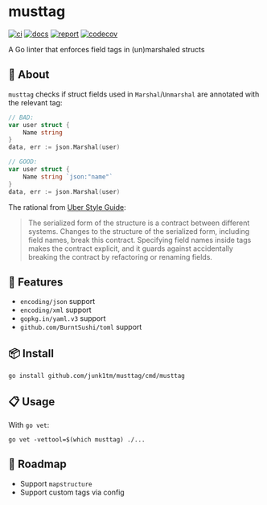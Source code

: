 # musttag

[![ci](https://github.com/junk1tm/musttag/actions/workflows/go.yml/badge.svg)](https://github.com/junk1tm/musttag/actions/workflows/go.yml)
[![docs](https://pkg.go.dev/badge/github.com/junk1tm/musttag.svg)](https://pkg.go.dev/github.com/junk1tm/musttag)
[![report](https://goreportcard.com/badge/github.com/junk1tm/musttag)](https://goreportcard.com/report/github.com/junk1tm/musttag)
[![codecov](https://codecov.io/gh/junk1tm/musttag/branch/main/graph/badge.svg)](https://codecov.io/gh/junk1tm/musttag)

A Go linter that enforces field tags in (un)marshaled structs

## 📌 About

`musttag` checks if struct fields used in `Marshal`/`Unmarshal` are annotated with the relevant tag:

```go
// BAD:
var user struct {
	Name string
}
data, err := json.Marshal(user)

// GOOD:
var user struct {
	Name string `json:"name"`
}
data, err := json.Marshal(user)
```

The rational from [Uber Style Guide][1]:

> The serialized form of the structure is a contract between different systems.
> Changes to the structure of the serialized form, including field names, break this contract.
> Specifying field names inside tags makes the contract explicit,
> and it guards against accidentally breaking the contract by refactoring or renaming fields.

## 🚀 Features

* `encoding/json` support
* `encoding/xml` support
* `gopkg.in/yaml.v3` support
* `github.com/BurntSushi/toml` support

## 📦 Install

```shell
go install github.com/junk1tm/musttag/cmd/musttag
```

## 📋 Usage

With `go vet`:

```shell
go vet -vettool=$(which musttag) ./...
```

## 📅 Roadmap

* Support `mapstructure`
* Support custom tags via config

[1]: https://github.com/uber-go/guide/blob/master/style.md#use-field-tags-in-marshaled-structs
